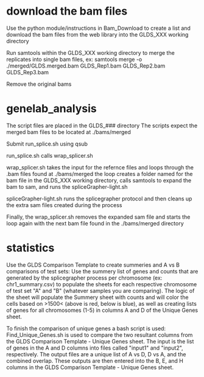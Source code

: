 # download the bam files
Use the python module/instructions in Bam_Download to create a list and download the bam files from the web library into the GLDS_XXX working directory

Run samtools within the GLDS_XXX working directory to merge the replicates into single bam files, ex:
samtools merge -o ./merged/GLDS.merged.bam GLDS_Rep1.bam GLDS_Rep2.bam GLDS_Rep3.bam

Remove the original bams

# genelab_analysis
The script files are placed in the GLDS_### directory
The scripts expect the merged bam files to be located at ./bams/merged

Submit run_splice.sh using qsub

run_splice.sh calls wrap_splicer.sh

wrap_splicer.sh takes the input for the refernce files and loops through the .bam files found at ./bams/merged
the loop creates a folder named for the bam file in the GLDS_XXX working directory, calls samtools to expand the bam to sam, and runs the spliceGrapher-light.sh 

spliceGrapher-light.sh runs the splicegrapher protocol and then cleans up the extra sam files created during the process

Finally, the wrap_splicer.sh removes the expanded sam file and starts the loop again with the next bam file found in the ./bams/merged directory

# statistics
Use the GLDS Comparison Template to create summeries and A vs B comparisons of test sets:
Use the summery list of genes and counts that are generated by the splicegrapher process per chromosome (ex: chr1_summary.csv) to populate the sheets for each respective chromosome of test set "A" and "B" (whatever samples you are comparing).
The logic of the sheet will populate the Summery sheet with counts and will color the cells based on >1500< (above is red, below is blue), as well as creating lists of genes for all chromosomes (1-5) in columns A and D of the Unique Genes sheet.

To finish the comparison of unique genes a bash script is used:
Find_Unique_Genes.sh is used to compare the two resultant columns from the GLDS Comparison Template - Unique Genes sheet. The input is the list of genes in the A and D columns into files called "input1" and "input2", respectively. The output files are a unique list of A vs D, D vs A, and the combined overlap. These outputs are then entered into the B, E, and H columns in the GLDS Comparison Template - Unique Genes sheet.
